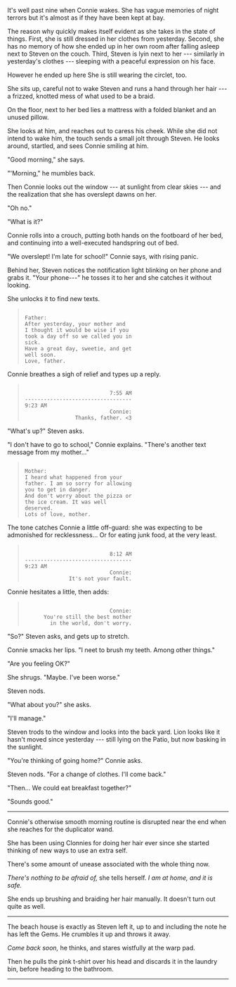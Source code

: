 It's well past nine when Connie wakes. She has vague memories of night terrors
but it's almost as if they have been kept at bay.

The reason why quickly makes itself evident as she takes in the state of things.
First, she is still dressed in her clothes from yesterday. Second, she has no memory
of how she ended up in her own room after falling asleep next to Steven on the couch.
Third, Steven is lyin next to her --- similarly in yesterday's clothes --- sleeping with a
peaceful expression on his face.

However he ended up here She is still wearing the circlet, too.

She sits up, careful not to wake Steven and runs a hand through her hair
--- a frizzed, knotted mess of what used to be a braid.

On the floor, next to her bed lies a mattress with a folded blanket and an unused pillow.

She looks at him, and reaches out to caress his cheek. While she did not intend to wake him,
the touch sends a small jolt through Steven. He looks around, startled, and sees Connie
smiling at him.

"Good morning," she says.

"'Morning," he mumbles back.

Then Connie looks out the window --- at sunlight from clear skies ---
and the realization that she has overslept dawns on her.

"Oh no."

"What is it?"

Connie rolls into a crouch, putting both hands on the footboard of her bed, and
continuing into a well-executed handspring out of bed.

"We overslept! I'm late for school!" Connie says, with rising panic.

Behind her, Steven notices the notification light blinking on her phone and
grabs it. "Your phone---" he tosses it to her and she catches it without looking.

She unlocks it to find new texts.

> ~~~
> 
> Father:
> After yesterday, your mother and
> I thought it would be wise if you
> took a day off so we called you in 
> sick.
> Have a great day, sweetie, and get
> well soon.
> Love, father.
>
> ~~~

Connie breathes a sigh of relief and types up a reply.

> ~~~
>
>                            7:55 AM
> ----------------------------------
> 9:23 AM
>                            Connie:
>                 Thanks, father. <3
>
> ~~~


"What's up?" Steven asks.

"I don't have to go to school," Connie explains. "There's another text message
from my mother..."

> ~~~
>
> Mother:
> I heard what happened from your
> father. I am so sorry for allowing
> you to get in danger.
> And don't worry about the pizza or
> the ice cream. It was well
> deserved.
> Lots of love, mother.
>
> ~~~

The tone catches Connie a little off-guard: she was expecting
to be admonished for recklessness... Or for eating junk food,
at the very least.

> ~~~
>
>                            8:12 AM
> ----------------------------------
> 9:23 AM
>                            Connie:
>               It's not your fault.
>
> ~~~

Connie hesitates a little, then adds:

> ~~~
>
>                            Connie:
>       You're still the best mother
>         in the world, don't worry.
>
> ~~~

"So?" Steven asks, and gets up to stretch.

Connie smacks her lips. "I neet to brush my teeth.
Among other things."

"Are you feeling OK?"

She shrugs. "Maybe. I've been worse."

Steven nods.

"What about you?" she asks.

"I'll manage."

Steven trods to the window and looks into the back yard. Lion looks like
it hasn't moved since yesterday --- still lying on the Patio, but now
basking in the sunlight.

"You're thinking of going home?" Connie asks.

Steven nods. "For a change of clothes. I'll come back."

"Then... We could eat breakfast together?"

"Sounds good."

----

Connie's otherwise smooth morning routine is disrupted near the end
when she reaches for the duplicator wand.

She has been using Clonnies for doing her hair ever since she
started thinking of new ways to use an extra self.

There's some amount of unease associated with the whole thing now.

*There's nothing to be afraid of,*  she tells herself. *I am at home,
and it is safe.*

She ends up brushing and braiding her hair manually. It doesn't turn
out quite as well.

----

The beach house is exactly as Steven left it, up to and including the
note he has left the Gems. He crumbles it up and throws it away.

*Come back soon,* he thinks, and stares wistfully at the warp pad.

Then he pulls the pink t-shirt over his head and discards it in the
laundry bin, before heading to the bathroom.

----


